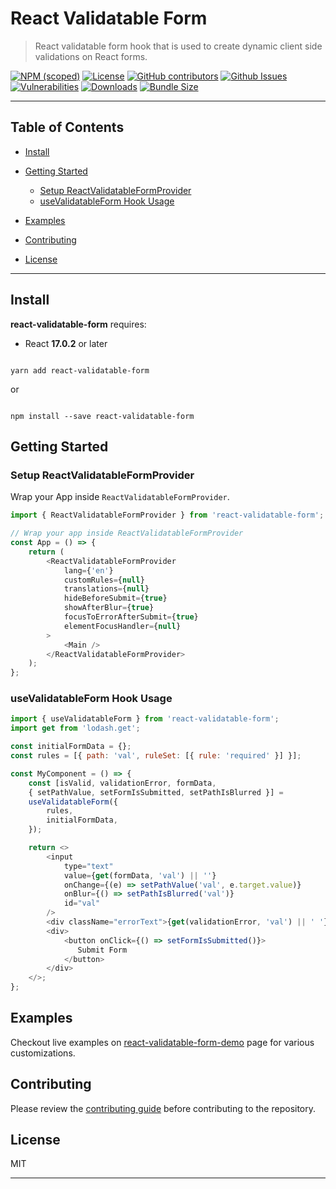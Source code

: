 
# React Validatable Form <!-- omit in toc -->


> React validatable form hook that is used to create dynamic client side validations on React forms.


[![NPM (scoped)](https://img.shields.io/npm/v/react-validatable-form?label=npm%20%7C%20web)](https://www.npmjs.com/package/react-validatable-form)
[![License](https://img.shields.io/github/license/obss/react-validatable-form.svg)](https://github.com/obss/react-validatable-form/blob/master/LICENSE) 
[![GitHub contributors](https://img.shields.io/github/contributors/obss/react-validatable-form)](https://github.com/obss/react-validatable-form/graphs/contributors) 
[![Github Issues](https://img.shields.io/github/issues/obss/react-validatable-form.svg)](https://github.com/obss/react-validatable-form/issues)
[![Vulnerabilities](https://img.shields.io/snyk/vulnerabilities/github/obss/react-validatable-form)](https://github.com/obss/react-validatable-form)
[![Downloads](https://img.shields.io/npm/dw/react-validatable-form.svg)](https://www.npmjs.com/package/react-validatable-form)
[![Bundle Size](https://img.shields.io/bundlephobia/min/react-validatable-form)](https://www.npmjs.com/package/react-validatable-form)

---

## Table of Contents <!-- omit in toc -->

  
-  [Install](#install)

-  [Getting Started](#getting-started)

    -  [Setup ReactValidatableFormProvider](#setup-reactvalidatableformprovider)
    -  [useValidatableForm Hook Usage](#usevalidatableform-hook-usage)

-  [Examples](#examples)

-  [Contributing](#contributing)

-  [License](#license)
  

---
  

## Install


**react-validatable-form** requires:


- React **17.0.2** or later


```shell

yarn add react-validatable-form

```

or

```shell

npm install --save react-validatable-form

```

## Getting Started

### Setup ReactValidatableFormProvider

Wrap your App inside `ReactValidatableFormProvider`.

```js
import { ReactValidatableFormProvider } from 'react-validatable-form';

// Wrap your app inside ReactValidatableFormProvider
const App = () => {
    return (
        <ReactValidatableFormProvider
            lang={'en'}
            customRules={null}
            translations={null}
            hideBeforeSubmit={true}
            showAfterBlur={true}
            focusToErrorAfterSubmit={true}
            elementFocusHandler={null}
        >
            <Main />
        </ReactValidatableFormProvider>
    );
};
```

### useValidatableForm Hook Usage

```js
import { useValidatableForm } from 'react-validatable-form';
import get from 'lodash.get';

const initialFormData = {};
const rules = [{ path: 'val', ruleSet: [{ rule: 'required' }] }];

const MyComponent = () => {
    const [isValid, validationError, formData, 
    { setPathValue, setFormIsSubmitted, setPathIsBlurred }] = 
    useValidatableForm({
        rules,
        initialFormData,
    });

    return <>
        <input
            type="text"
            value={get(formData, 'val') || ''}
            onChange={(e) => setPathValue('val', e.target.value)}
            onBlur={() => setPathIsBlurred('val')}
            id="val"
        />
        <div className="errorText">{get(validationError, 'val') || ' '}</div>
        <div>
            <button onClick={() => setFormIsSubmitted()}>
               Submit Form
            </button>
        </div>
    </>;
};
```

## Examples


Checkout live examples on [react-validatable-form-demo](https://obss.github.io/react-validatable-form-demo) page for various customizations.

  
## Contributing


Please review the [contributing guide](https://github.com/obss/react-validatable-form/blob/master/CONTRIBUTING.md) before contributing to the repository.


## License


MIT


---

